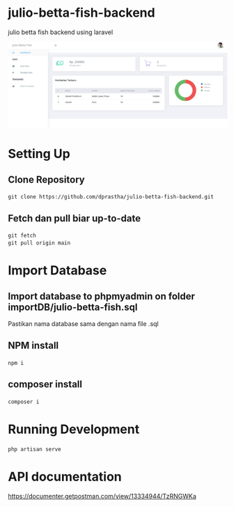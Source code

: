 # julio-betta-fish-backend

julio betta fish backend using laravel

<img src="public/images/ui.png">

# Setting Up

## Clone Repository

`git clone https://github.com/dprastha/julio-betta-fish-backend.git`

## Fetch dan pull biar up-to-date

`git fetch` \
`git pull origin main`

# Import Database

## Import database to phpmyadmin on folder importDB/julio-betta-fish.sql

Pastikan nama database sama dengan nama file .sql

## NPM install

`npm i`

## composer install

`composer i`

# Running Development

`php artisan serve`

# API documentation

https://documenter.getpostman.com/view/13334944/TzRNGWKa
